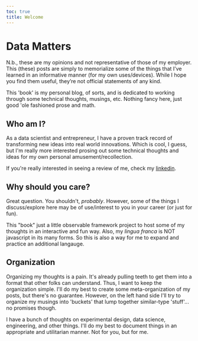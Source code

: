 ```yaml
---
toc: true
title: Welcome
---
```


<style>

.hero {
  display: flex;
  flex-direction: column;
  align-items: center;
  font-family: var(--sans-serif);
  margin: 4rem 0 8rem;
  text-wrap: balance;
  text-align: center;
}

.hero h1 {
  margin: 2rem 0;
  max-width: none;
  font-size: 14vw;
  font-weight: 900;
  line-height: 1;
  background: linear-gradient(30deg, var(--theme-foreground-focus), currentColor);
  -webkit-background-clip: text;
  -webkit-text-fill-color: transparent;
  background-clip: text;
}

.hero h2 {
  margin: 0;
  max-width: 34em;
  font-size: 20px;
  font-style: initial;
  font-weight: 500;
  line-height: 1.5;
  color: var(--theme-foreground-muted);
}

@media (min-width: 640px) {
  .hero h1 {
    font-size: 90px;
  }
}

</style>

# Data Matters

<div class = "warning">
N.b., these are my opinions and not representative of those of my employer. This (these) posts are simply to memorialize some of the things that I’ve learned in an informative manner (for my own uses/devices). While I hope you find them useful, they’re not official statements of any kind.

This 'book' is my personal blog, of sorts, and is dedicated to working through some technical thoughts, musings, etc. Nothing fancy here, just good 'ole fashioned prose and math.

</div>

## Who am I?

As a data scientist and entrepreneur, I have a proven track record of transforming new ideas into real world innovations. Which is cool, I guess, but I'm really more interested prosing out some technical thoughts and ideas for my own personal amusement/recollection.

If you're really interested in seeing a review of me, check my [linkedin](https://www.linkedin.com/in/eli-goldberg/).

## Why should you care?

Great question. You shouldn't, _probably_. However, some of the things I discuss/explore here may be of use/interest to you in your career (or just for fun).

This "book" just a little observable framework project to host some of my thoughts in an interactive and fun way. Also, my _lingua franca_ is NOT javascript in its many forms. So this is also a way for me to expand and practice an additional langauge.

## Organization

Organizing my thoughts is a pain. It's already pulling teeth to get them into a format that other folks can understand. Thus, I want to keep the organization simple. I'll do my best to create some meta-organization of my posts, but there's no guarantee. However, on the left hand side I'll try to organize my musings into 'buckets' that lump together similar-type 'stuff'... no promises though.

I have a bunch of thoughts on experimental design, data science, engineering, and other things. I'll do my best to document things in an appropriate and utilitarian manner. Not for you, but for me.
